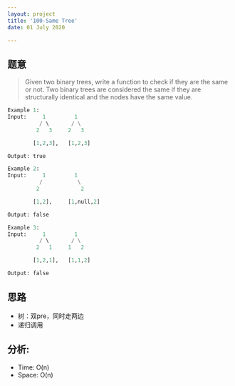 ```yaml
---
layout: project
title: '100-Same Tree'
date: 01 July 2020

---
```

## 题意
> Given two binary trees, write a function to check if they are the same or not.
> Two binary trees are considered the same if they are structurally identical and the nodes have the same value.

~~~python
Example 1:
Input:     1         1
          / \       / \
         2   3     2   3

        [1,2,3],   [1,2,3]

Output: true

Example 2:
Input:     1         1
          /           \
         2             2

        [1,2],     [1,null,2]

Output: false

Example 3:
Input:     1         1
          / \       / \
         2   1     1   2

        [1,2,1],   [1,1,2]

Output: false
~~~

## 思路
- 树：双pre，同时走两边
- 递归调用


<script src="//emgithub.com/embed.js?target=https%3A%2F%2Fgithub.com%2Fchuanluchen%2Fchuanluchen.github.io%2Fblob%2Fmain%2Fcollection%2Fleetcodes%2F_100_SameTree.py&style=hopscotch&showBorder=on&showFileMeta=on">     word</script>





<script async src="https://gist.github.com/chuanluchen/6f9cb2e61f7d87e9880ed4e205609c68.js"></script>

## 分析:
- Time: O(n) 
- Space: O(n) 
